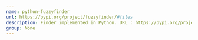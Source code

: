 ```yaml
---
name: python-fuzzyfinder
url: https://pypi.org/project/fuzzyfinder/#files
description: Finder implemented in Python. URL : https://pypi.org/project/fuzzyfinder/#files Groups : None
group: None
---
```

